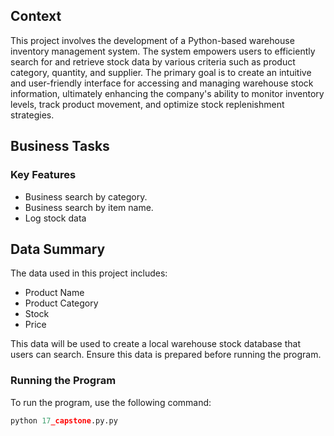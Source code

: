 ## Context

This project involves the development of a Python-based warehouse inventory management system. The system empowers users to efficiently search for and retrieve stock data by various criteria such as product category, quantity, and supplier. The primary goal is to create an intuitive and user-friendly interface for accessing and managing warehouse stock information, ultimately enhancing the company's ability to monitor inventory levels, track product movement, and optimize stock replenishment strategies.

## Business Tasks

### Key Features
- Business search by category.
- Business search by item name.
- Log stock data

## Data Summary

The data used in this project includes:

- Product Name
- Product Category
- Stock
- Price

This data will be used to create a local warehouse stock database that users can search. Ensure this data is prepared before running the program.

### Running the Program

To run the program, use the following command:
```python
python 17_capstone.py.py

